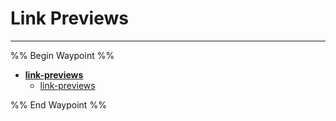 # Link Previews

---

%% Begin Waypoint %%
- **[link-previews](./link-previews.md)**
	- [link-previews](./link-previews.md)

%% End Waypoint %%
